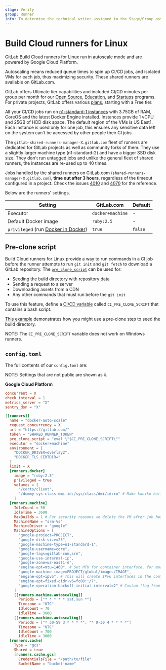 ```yaml
---
stage: Verify
group: Runner
info: To determine the technical writer assigned to the Stage/Group associated with this page, see https://about.gitlab.com/handbook/engineering/ux/technical-writing/#assignments
---
```


# Build Cloud runners for Linux

GitLab Build Cloud runners for Linux run in autoscale mode and are powered by Google Cloud Platform.

Autoscaling means reduced queue times to spin up CI/CD jobs, and isolated VMs for each job, thus maximizing security. These shared runners are available on GitLab.com.

GitLab offers Ultimate tier capabilities and included CI/CD minutes per group per month for our [Open Source](https://about.gitlab.com/solutions/open-source/join/), [Education](https://about.gitlab.com/solutions/education/), and [Startups](https://about.gitlab.com/solutions/startups/) programs. For private projects, GitLab offers various [plans](https://about.gitlab.com/pricing/), starting with a Free tier.

All your CI/CD jobs run on [n1-standard-1 instances](https://cloud.google.com/compute/docs/machine-types) with 3.75GB of RAM, CoreOS and the latest Docker Engine
installed. Instances provide 1 vCPU and 25GB of HDD disk space. The default
region of the VMs is US East1.
Each instance is used only for one job, this ensures any sensitive data left on the system can't be accessed by other people their CI jobs.

The `gitlab-shared-runners-manager-X.gitlab.com` fleet of runners are dedicated for GitLab projects as well as community forks of them. They use a slightly larger machine type (n1-standard-2) and have a bigger SSD disk size. They don't run untagged jobs and unlike the general fleet of shared runners, the instances are re-used up to 40 times.

Jobs handled by the shared runners on GitLab.com (`shared-runners-manager-X.gitlab.com`),
**time out after 3 hours**, regardless of the timeout configured in a
project. Check the issues [4010](https://gitlab.com/gitlab-com/infrastructure/-/issues/4010) and [4070](https://gitlab.com/gitlab-com/infrastructure/-/issues/4070) for the reference.

Below are the runners' settings.

| Setting                               | GitLab.com                                        | Default    |
| -----------                           | -----------------                                 | ---------- |
| Executor                              | `docker+machine`                                  | -          |
| Default Docker image                  | `ruby:2.5`                                        | -          |
| `privileged` (run [Docker in Docker](https://hub.docker.com/_/docker/)) | `true`          | `false`    |

## Pre-clone script

Build Cloud runners for Linux provide a way to run commands in a CI
job before the runner attempts to run `git init` and `git fetch` to
download a GitLab repository. The
[`pre_clone_script`](https://docs.gitlab.com/runner/configuration/advanced-configuration.html#the-runners-section)
can be used for:

- Seeding the build directory with repository data
- Sending a request to a server
- Downloading assets from a CDN
- Any other commands that must run before the `git init`

To use this feature, define a [CI/CD variable](../../../ci/variables/index.md#custom-cicd-variables) called
`CI_PRE_CLONE_SCRIPT` that contains a bash script.

[This example](../../../development/pipelines.md#pre-clone-step)
demonstrates how you might use a pre-clone step to seed the build
directory.

NOTE:
The `CI_PRE_CLONE_SCRIPT` variable does not work on Windows runners.

## `config.toml`

The full contents of our `config.toml` are:

NOTE:
Settings that are not public are shown as `X`.

**Google Cloud Platform**

```toml
concurrent = X
check_interval = 1
metrics_server = "X"
sentry_dsn = "X"

[[runners]]
  name = "docker-auto-scale"
  request_concurrency = X
  url = "https://gitlab.com/"
  token = "SHARED_RUNNER_TOKEN"
  pre_clone_script = "eval \"$CI_PRE_CLONE_SCRIPT\""
  executor = "docker+machine"
  environment = [
    "DOCKER_DRIVER=overlay2",
    "DOCKER_TLS_CERTDIR="
  ]
  limit = X
  [runners.docker]
    image = "ruby:2.5"
    privileged = true
    volumes = [
      "/certs/client",
      "/dummy-sys-class-dmi-id:/sys/class/dmi/id:ro" # Make kaniko builds work on GCP.
    ]
  [runners.machine]
    IdleCount = 50
    IdleTime = 3600
    MaxBuilds = 1 # For security reasons we delete the VM after job has finished so it's not reused.
    MachineName = "srm-%s"
    MachineDriver = "google"
    MachineOptions = [
      "google-project=PROJECT",
      "google-disk-size=25",
      "google-machine-type=n1-standard-1",
      "google-username=core",
      "google-tags=gitlab-com,srm",
      "google-use-internal-ip",
      "google-zone=us-east1-d",
      "engine-opt=mtu=1460", # Set MTU for container interface, for more information check https://gitlab.com/gitlab-org/gitlab-runner/-/issues/3214#note_82892928
      "google-machine-image=PROJECT/global/images/IMAGE",
      "engine-opt=ipv6", # This will create IPv6 interfaces in the containers.
      "engine-opt=fixed-cidr-v6=fc00::/7",
      "google-operation-backoff-initial-interval=2" # Custom flag from forked docker-machine, for more information check https://github.com/docker/machine/pull/4600
    ]
    [[runners.machine.autoscaling]]
      Periods = ["* * * * * sat,sun *"]
      Timezone = "UTC"
      IdleCount = 70
      IdleTime = 3600
    [[runners.machine.autoscaling]]
      Periods = ["* 30-59 3 * * * *", "* 0-30 4 * * * *"]
      Timezone = "UTC"
      IdleCount = 700
      IdleTime = 3600
  [runners.cache]
    Type = "gcs"
    Shared = true
    [runners.cache.gcs]
      CredentialsFile = "/path/to/file"
      BucketName = "bucket-name"
```
